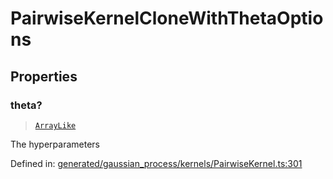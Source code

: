 # PairwiseKernelCloneWithThetaOptions

## Properties

### theta?

> [`ArrayLike`](../types/ArrayLike.md)

The hyperparameters

Defined in:  [generated/gaussian\_process/kernels/PairwiseKernel.ts:301](https://github.com/transitive-bullshit/scikit-learn-ts/blob/122b3c0/packages/sklearn/src/generated/gaussian_process/kernels/PairwiseKernel.ts#L301)
